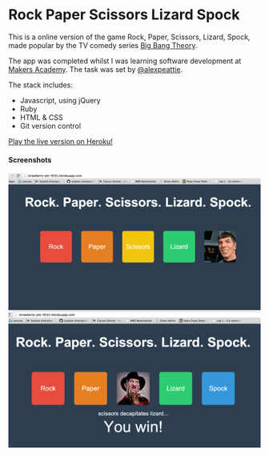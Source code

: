 Rock Paper Scissors Lizard Spock
================================

This is a online version of the game Rock, Paper, Scissors, Lizard, Spock, made popular by the TV comedy series [Big Bang Theory](http://en.wikipedia.org/wiki/Rock-paper-scissors-lizard-Spock).

The app was completed whilst I was learning software development at [Makers Academy](http://www.makersacademy.com). The task was set by [@alexpeattie](https://github.com/alexpeattie).

The stack includes:

* Javascript, using jQuery
* Ruby
* HTML & CSS
* Git version control

[Play the live version on Heroku!](http://strawberry-pie-9541.herokuapp.com/)

#### Screenshots

![](public/images/rpss.png)
![](public/images/rpslswin.png)


